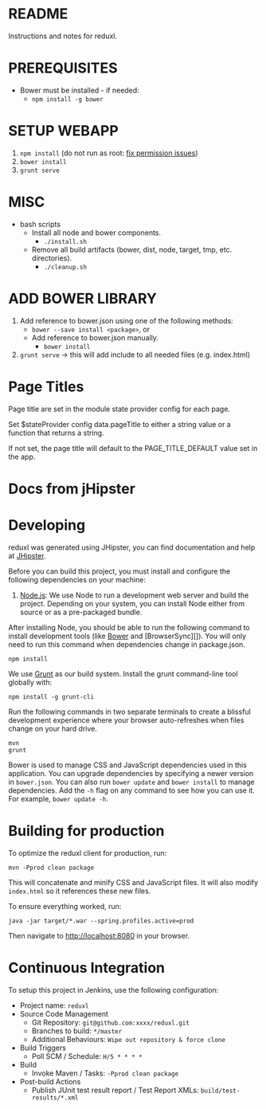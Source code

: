 README
==========================
Instructions and notes for reduxl.

PREREQUISITES
===========================
* Bower must be installed - if needed:
    * `npm install -g bower`

SETUP WEBAPP
===========================
1. `npm install` (do not run as root: [fix permission issues](https://docs.npmjs.com/getting-started/fixing-npm-permissions))
1. `bower install`
1. `grunt serve`

MISC
===========================
* bash scripts
    * Install all node and bower components.
        * `./install.sh`
    * Remove all build artifacts (bower, dist, node, target, tmp, etc. directories).
        * `./cleanup.sh`

ADD BOWER LIBRARY
===========================
1. Add reference to bower.json using one of the following methods:
    * `bower --save install <package>`, or
    * Add reference to bower.json manually.
        * `bower install`
1. `grunt serve` -> this will add include to all needed files (e.g. index.html)

Page Titles
==========================
Page title are set in the module state provider config for each page.

Set $stateProvider config data.pageTitle to either a string value or a function that returns a string.

If not set, the page title will default to the PAGE_TITLE_DEFAULT value set in the app.

Docs from jHipster
==========================

# Developing

reduxl was generated using JHipster, you can find documentation and help at [JHipster][].

Before you can build this project, you must install and configure the following dependencies on your machine:

1. [Node.js][]: We use Node to run a development web server and build the project.
   Depending on your system, you can install Node either from source or as a pre-packaged bundle.

After installing Node, you should be able to run the following command to install development tools (like
[Bower][] and [BrowserSync][]). You will only need to run this command when dependencies change in package.json.

    npm install

We use [Grunt][] as our build system. Install the grunt command-line tool globally with:

    npm install -g grunt-cli

Run the following commands in two separate terminals to create a blissful development experience where your browser
auto-refreshes when files change on your hard drive.

    mvn
    grunt

Bower is used to manage CSS and JavaScript dependencies used in this application. You can upgrade dependencies by
specifying a newer version in `bower.json`. You can also run `bower update` and `bower install` to manage dependencies.
Add the `-h` flag on any command to see how you can use it. For example, `bower update -h`.

# Building for production

To optimize the reduxl client for production, run:

    mvn -Pprod clean package

This will concatenate and minify CSS and JavaScript files. It will also modify `index.html` so it references
these new files.

To ensure everything worked, run:

    java -jar target/*.war --spring.profiles.active=prod

Then navigate to [http://localhost:8080](http://localhost:8080) in your browser.

# Continuous Integration

To setup this project in Jenkins, use the following configuration:

* Project name: `reduxl`
* Source Code Management
    * Git Repository: `git@github.com:xxxx/reduxl.git`
    * Branches to build: `*/master`
    * Additional Behaviours: `Wipe out repository & force clone`
* Build Triggers
    * Poll SCM / Schedule: `H/5 * * * *`
* Build
    * Invoke Maven / Tasks: `-Pprod clean package`
* Post-build Actions
    * Publish JUnit test result report / Test Report XMLs: `build/test-results/*.xml`

[JHipster]: https://jhipster.github.io/
[Node.js]: https://nodejs.org/
[Bower]: http://bower.io/
[Grunt]: http://gruntjs.com/
